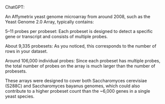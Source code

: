 ChatGPT:

An Affymetrix yeast genome microarray from around 2008, such as the Yeast Genome 2.0 Array, typically contains:

5–11 probes per probeset: Each probeset is designed to detect a specific gene or transcript and consists of multiple probes.

About 9,335 probesets: As you noticed, this corresponds to the number of rows in your dataset.

Around 106,000 individual probes: Since each probeset has multiple probes, the total number of probes on the array is much larger than the number of probesets.

These arrays were designed to cover both Saccharomyces cerevisiae (S288C) and Saccharomyces bayanus genomes, which could also contribute to a higher probeset count than the ~6,000 genes in a single yeast species.